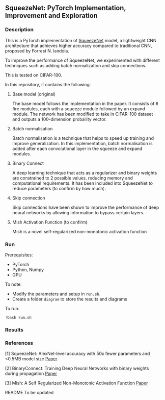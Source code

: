 ## SqueezeNet: PyTorch Implementation, Improvement and Exploration

### Description
This is a PyTorch implementation of [SqueezeNet](https://arxiv.org/abs/1602.07360) model, a lightweight CNN architecture that achieves higher accuracy compared to traditional CNN, proposed by Forrest N. Iandola.

To improve the performance of SqueezeNet, we experimented with different techniques such as adding batch normalization and skip connections.

This is tested on CIFAR-100.

In this repository, it contains the following:

1. Base model (original)
    
    The base model follows the implementation in the paper. It consists of 8 fire modules, each with a squeeze module followed by an expand module. The network has been modified to take in CIFAR-100 dataset and outputs a 100-dimension probaility vector.

2. Batch normalisation

    Batch normalisation is a technique that helps to speed up training and improve generalization. In this implementation, batch normalisation is added after each convolutional layer in the squeeze and expand modules.

3. Binary Connect

    A deep learning technique that acts as a regularizer and binary weights are constrained to 2 possible values, reducing memory and computational requirements. It has been included into SqueezeNet to reduce parameters (to confirm by how much). 

4. Skip connection

    Skip connections have been shown to improve the performance of deep neural networks by allowing information to bypass certain layers.


5. Mish Activation Function (to confirm)

    Mish is a novel self-regularized non-monotonic activation function


### Run

Prerequisites: 
- PyTorch
- Python, Numpy
- GPU

To note:
- Modify the parameters and setup in `run.sh`. 
- Create a folder `diagram` to store the results and diagrams

To run:
```
!bash run.sh
```



### Results



### References

[1] SqueezeNet: AlexNet-level accuracy with 50x fewer parameters and <0.5MB model size [Paper](https://arxiv.org/abs/1602.07360)

[2] BinaryConnect: Training Deep Neural Networks with binary weights during propagation [Paper](https://arxiv.org/pdf/1511.00363.pdf)

[3] Mish: A Self Regularized Non-Monotonic Activation Function [Paper](https://arxiv.org/pdf/1908.08681.pdf)



README To be updated
